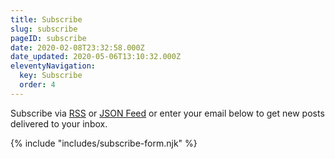 ```yaml
---
title: Subscribe
slug: subscribe
pageID: subscribe
date: 2020-02-08T23:32:58.000Z
date_updated: 2020-05-06T13:10:32.000Z
eleventyNavigation:
  key: Subscribe
  order: 4
---
```


Subscribe via [RSS](/feed.xml) or [JSON Feed](/feed.json) or enter your email below to get new posts delivered to your inbox.

{% include "includes/subscribe-form.njk" %}
